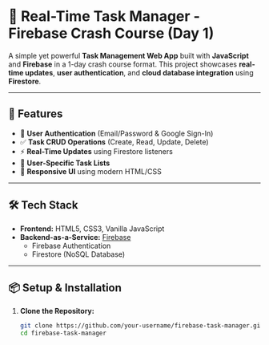 # 📝 Real-Time Task Manager - Firebase Crash Course (Day 1)

A simple yet powerful **Task Management Web App** built with **JavaScript** and **Firebase** in a 1-day crash course format. This project showcases **real-time updates**, **user authentication**, and **cloud database integration** using **Firestore**.

---

## 🚀 Features

- 🔐 **User Authentication** (Email/Password & Google Sign-In)
- ✅ **Task CRUD Operations** (Create, Read, Update, Delete)
- ⚡ **Real-Time Updates** using Firestore listeners
- 👥 **User-Specific Task Lists**
- 📱 **Responsive UI** using modern HTML/CSS

---

## 🛠️ Tech Stack

- **Frontend:** HTML5, CSS3, Vanilla JavaScript
- **Backend-as-a-Service:** [Firebase](https://firebase.google.com/)
  - Firebase Authentication
  - Firestore (NoSQL Database)

---

## 📦 Setup & Installation

1. **Clone the Repository:**
   ```bash
   git clone https://github.com/your-username/firebase-task-manager.git
   cd firebase-task-manager
